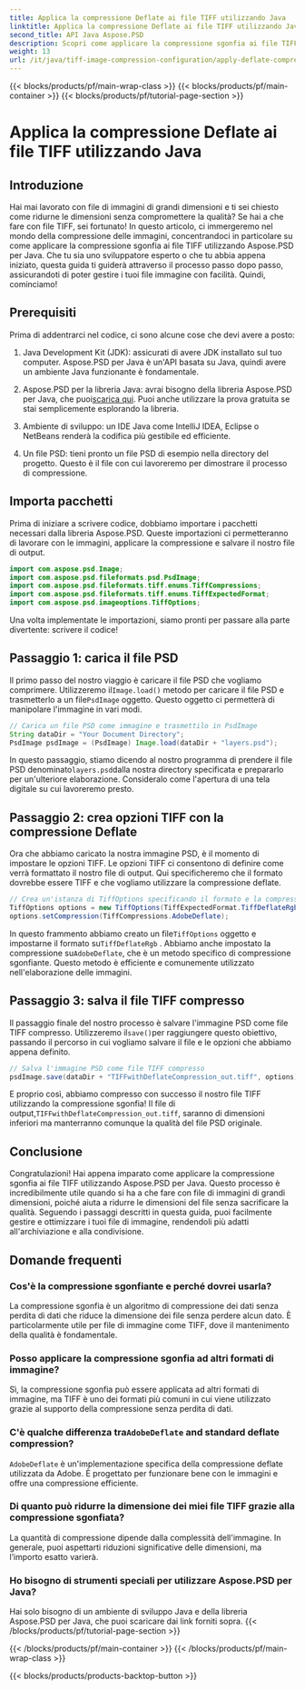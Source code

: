 ```yaml
---
title: Applica la compressione Deflate ai file TIFF utilizzando Java
linktitle: Applica la compressione Deflate ai file TIFF utilizzando Java
second_title: API Java Aspose.PSD
description: Scopri come applicare la compressione sgonfia ai file TIFF utilizzando Aspose.PSD per Java. Segui la nostra guida passo passo per ridurre in modo efficiente le dimensioni del file senza perdere la qualità.
weight: 13
url: /it/java/tiff-image-compression-configuration/apply-deflate-compression-tiff-files/
---
```


{{< blocks/products/pf/main-wrap-class >}}
{{< blocks/products/pf/main-container >}}
{{< blocks/products/pf/tutorial-page-section >}}

# Applica la compressione Deflate ai file TIFF utilizzando Java

## Introduzione

Hai mai lavorato con file di immagini di grandi dimensioni e ti sei chiesto come ridurne le dimensioni senza compromettere la qualità? Se hai a che fare con file TIFF, sei fortunato! In questo articolo, ci immergeremo nel mondo della compressione delle immagini, concentrandoci in particolare su come applicare la compressione sgonfia ai file TIFF utilizzando Aspose.PSD per Java. Che tu sia uno sviluppatore esperto o che tu abbia appena iniziato, questa guida ti guiderà attraverso il processo passo dopo passo, assicurandoti di poter gestire i tuoi file immagine con facilità. Quindi, cominciamo!

## Prerequisiti

Prima di addentrarci nel codice, ci sono alcune cose che devi avere a posto:

1. Java Development Kit (JDK): assicurati di avere JDK installato sul tuo computer. Aspose.PSD per Java è un'API basata su Java, quindi avere un ambiente Java funzionante è fondamentale.
   
2.  Aspose.PSD per la libreria Java: avrai bisogno della libreria Aspose.PSD per Java, che puoi[scarica qui](https://releases.aspose.com/psd/java/). Puoi anche utilizzare la prova gratuita se stai semplicemente esplorando la libreria.

3. Ambiente di sviluppo: un IDE Java come IntelliJ IDEA, Eclipse o NetBeans renderà la codifica più gestibile ed efficiente.

4. Un file PSD: tieni pronto un file PSD di esempio nella directory del progetto. Questo è il file con cui lavoreremo per dimostrare il processo di compressione.

## Importa pacchetti

Prima di iniziare a scrivere codice, dobbiamo importare i pacchetti necessari dalla libreria Aspose.PSD. Queste importazioni ci permetteranno di lavorare con le immagini, applicare la compressione e salvare il nostro file di output.

```java
import com.aspose.psd.Image;
import com.aspose.psd.fileformats.psd.PsdImage;
import com.aspose.psd.fileformats.tiff.enums.TiffCompressions;
import com.aspose.psd.fileformats.tiff.enums.TiffExpectedFormat;
import com.aspose.psd.imageoptions.TiffOptions;
```

Una volta implementate le importazioni, siamo pronti per passare alla parte divertente: scrivere il codice!

## Passaggio 1: carica il file PSD

 Il primo passo del nostro viaggio è caricare il file PSD che vogliamo comprimere. Utilizzeremo il`Image.load()` metodo per caricare il file PSD e trasmetterlo a un file`PsdImage` oggetto. Questo oggetto ci permetterà di manipolare l'immagine in vari modi.

```java
// Carica un file PSD come immagine e trasmettilo in PsdImage
String dataDir = "Your Document Directory";
PsdImage psdImage = (PsdImage) Image.load(dataDir + "layers.psd");
```

 In questo passaggio, stiamo dicendo al nostro programma di prendere il file PSD denominato`layers.psd`dalla nostra directory specificata e prepararlo per un'ulteriore elaborazione. Consideralo come l'apertura di una tela digitale su cui lavoreremo presto.

## Passaggio 2: crea opzioni TIFF con la compressione Deflate

Ora che abbiamo caricato la nostra immagine PSD, è il momento di impostare le opzioni TIFF. Le opzioni TIFF ci consentono di definire come verrà formattato il nostro file di output. Qui specificheremo che il formato dovrebbe essere TIFF e che vogliamo utilizzare la compressione deflate.

```java
// Crea un'istanza di TiffOptions specificando il formato e la compressione desiderati
TiffOptions options = new TiffOptions(TiffExpectedFormat.TiffDeflateRgb);
options.setCompression(TiffCompressions.AdobeDeflate);
```

 In questo frammento abbiamo creato un file`TiffOptions` oggetto e impostarne il formato su`TiffDeflateRgb` . Abbiamo anche impostato la compressione su`AdobeDeflate`, che è un metodo specifico di compressione sgonfiante. Questo metodo è efficiente e comunemente utilizzato nell'elaborazione delle immagini.

## Passaggio 3: salva il file TIFF compresso

 Il passaggio finale del nostro processo è salvare l'immagine PSD come file TIFF compresso. Utilizzeremo il`save()`per raggiungere questo obiettivo, passando il percorso in cui vogliamo salvare il file e le opzioni che abbiamo appena definito.

```java
// Salva l'immagine PSD come file TIFF compresso
psdImage.save(dataDir + "TIFFwithDeflateCompression_out.tiff", options);
```

 E proprio così, abbiamo compresso con successo il nostro file TIFF utilizzando la compressione sgonfia! Il file di output,`TIFFwithDeflateCompression_out.tiff`, saranno di dimensioni inferiori ma manterranno comunque la qualità del file PSD originale.

## Conclusione

Congratulazioni! Hai appena imparato come applicare la compressione sgonfia ai file TIFF utilizzando Aspose.PSD per Java. Questo processo è incredibilmente utile quando si ha a che fare con file di immagini di grandi dimensioni, poiché aiuta a ridurre le dimensioni del file senza sacrificare la qualità. Seguendo i passaggi descritti in questa guida, puoi facilmente gestire e ottimizzare i tuoi file di immagine, rendendoli più adatti all'archiviazione e alla condivisione.

## Domande frequenti

### Cos'è la compressione sgonfiante e perché dovrei usarla?
La compressione sgonfia è un algoritmo di compressione dei dati senza perdita di dati che riduce la dimensione dei file senza perdere alcun dato. È particolarmente utile per file di immagine come TIFF, dove il mantenimento della qualità è fondamentale.

### Posso applicare la compressione sgonfia ad altri formati di immagine?
Sì, la compressione sgonfia può essere applicata ad altri formati di immagine, ma TIFF è uno dei formati più comuni in cui viene utilizzato grazie al supporto della compressione senza perdita di dati.

###  C'è qualche differenza tra`AdobeDeflate` and standard deflate compression?
`AdobeDeflate` è un'implementazione specifica della compressione deflate utilizzata da Adobe. È progettato per funzionare bene con le immagini e offre una compressione efficiente.

### Di quanto può ridurre la dimensione dei miei file TIFF grazie alla compressione sgonfiata?
La quantità di compressione dipende dalla complessità dell'immagine. In generale, puoi aspettarti riduzioni significative delle dimensioni, ma l’importo esatto varierà.

### Ho bisogno di strumenti speciali per utilizzare Aspose.PSD per Java?
Hai solo bisogno di un ambiente di sviluppo Java e della libreria Aspose.PSD per Java, che puoi scaricare dai link forniti sopra.
{{< /blocks/products/pf/tutorial-page-section >}}

{{< /blocks/products/pf/main-container >}}
{{< /blocks/products/pf/main-wrap-class >}}

{{< blocks/products/products-backtop-button >}}
